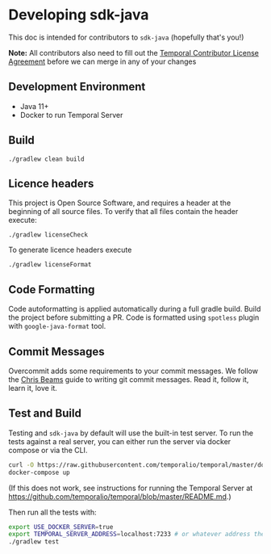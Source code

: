 # Developing sdk-java

This doc is intended for contributors to `sdk-java` (hopefully that's you!)

**Note:** All contributors also need to fill out the 
[Temporal Contributor License Agreement](https://gist.github.com/samarabbas/7dcd41eb1d847e12263cc961ccfdb197) 
before we can merge in any of your changes

## Development Environment

* Java 11+
* Docker to run Temporal Server

## Build

```
./gradlew clean build
```

## Licence headers

This project is Open Source Software, and requires a header at the beginning of
all source files. To verify that all files contain the header execute:

```lang=bash
./gradlew licenseCheck
```

To generate licence headers execute

```lang=bash
./gradlew licenseFormat
```

## Code Formatting

Code autoformatting is applied automatically during a full gradle build. Build the project before submitting a PR.
Code is formatted using `spotless` plugin with `google-java-format` tool.

## Commit Messages

Overcommit adds some requirements to your commit messages. We follow the
[Chris Beams](http://chris.beams.io/posts/git-commit/) guide to writing git
commit messages. Read it, follow it, learn it, love it.

## Test and Build

Testing and `sdk-java` by default will use the built-in test server. To run the tests against a real server, you can
either run the server via docker compose or via the CLI.

```bash
curl -O https://raw.githubusercontent.com/temporalio/temporal/master/docker/docker-compose.yml
docker-compose up
```

(If this does not work, see instructions for running the Temporal Server at https://github.com/temporalio/temporal/blob/master/README.md.)

Then run all the tests with:

```bash
export USE_DOCKER_SERVER=true
export TEMPORAL_SERVER_ADDRESS=localhost:7233 # or whatever address the server is running on
./gradlew test
```
